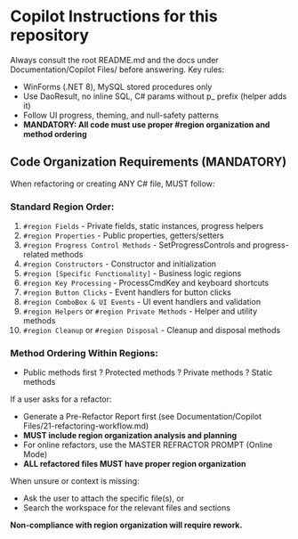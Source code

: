 # Copilot Instructions for this repository

Always consult the root README.md and the docs under Documentation/Copilot Files/ before answering.
Key rules:
- WinForms (.NET 8), MySQL stored procedures only
- Use DaoResult<T>, no inline SQL, C# params without p_ prefix (helper adds it)
- Follow UI progress, theming, and null-safety patterns
- **MANDATORY: All code must use proper #region organization and method ordering**

## Code Organization Requirements (MANDATORY)

When refactoring or creating ANY C# file, MUST follow:

### **Standard Region Order:**
1. `#region Fields` - Private fields, static instances, progress helpers
2. `#region Properties` - Public properties, getters/setters  
3. `#region Progress Control Methods` - SetProgressControls and progress-related methods
4. `#region Constructors` - Constructor and initialization
5. `#region [Specific Functionality]` - Business logic regions
6. `#region Key Processing` - ProcessCmdKey and keyboard shortcuts
7. `#region Button Clicks` - Event handlers for button clicks
8. `#region ComboBox & UI Events` - UI event handlers and validation
9. `#region Helpers` or `#region Private Methods` - Helper and utility methods
10. `#region Cleanup` or `#region Disposal` - Cleanup and disposal methods

### **Method Ordering Within Regions:**
- Public methods first ? Protected methods ? Private methods ? Static methods

If a user asks for a refactor:
- Generate a Pre-Refactor Report first (see Documentation/Copilot Files/21-refactoring-workflow.md)
- **MUST include region organization analysis and planning**
- For online refactors, use the MASTER REFRACTOR PROMPT (Online Mode)
- **ALL refactored files MUST have proper region organization**

When unsure or context is missing:
- Ask the user to attach the specific file(s), or
- Search the workspace for the relevant files and sections

**Non-compliance with region organization will require rework.**

